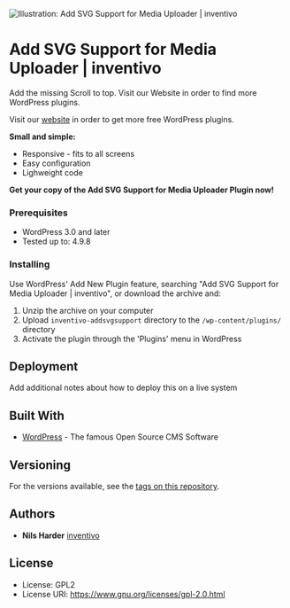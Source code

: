 ![Illustration: Add SVG Support for Media Uploader | inventivo](https://ps.w.org/add-svg-support-for-media-uploader-inventivo/assets/banner-772x250.png?rev=1951886)

# Add SVG Support for Media Uploader | inventivo

Add the missing Scroll to top. Visit our Website in order to find more WordPress plugins.

Visit our <a href="https://www.inventivo.de/seo-muenster"> website</a> in order to get more free WordPress plugins.

**Small and simple:**
* Responsive - fits to all screens
* Easy configuration
* Lighweight code

**Get your copy of the Add SVG Support for Media Uploader Plugin now!**

### Prerequisites

* WordPress 3.0 and later
* Tested up to: 4.9.8 

### Installing

Use WordPress' Add New Plugin feature, searching "Add SVG Support for Media Uploader | inventivo", or download the archive and:

1. Unzip the archive on your computer  
2. Upload `inventivo-addsvgsupport` directory to the `/wp-content/plugins/` directory
3. Activate the plugin through the 'Plugins' menu in WordPress


## Deployment

Add additional notes about how to deploy this on a live system

## Built With

* [WordPress](https://www.wordpress.org) - The famous Open Source CMS Software

## Versioning

For the versions available, see the [tags on this repository](https://github.com/your/project/tags). 

## Authors

* **Nils Harder** [inventivo](https://www.inventivo.de/seo-muenster)

## License

* License:      GPL2
* License URI:  https://www.gnu.org/licenses/gpl-2.0.html




